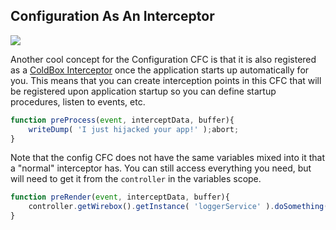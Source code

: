 ## Configuration As An Interceptor

<img src="https://coldbox.ortusbooks.com/content/images/eventdriven.jpg">

Another cool concept for the Configuration CFC is that it is also registered as a [ColdBox Interceptor](../../interceptors/index.md) once the application starts up automatically for you. This means that you can create interception points in this CFC that will be registered upon application startup so you can define startup procedures, listen to events, etc.

```js
function preProcess(event, interceptData, buffer){
    writeDump( 'I just hijacked your app!' );abort;
}
```

Note that the config CFC does not have the same variables mixed into it that a "normal" interceptor has.  You can still access everything you need, but will need to get it from the `controller` in the variables scope.

```js
function preRender(event, interceptData, buffer){
    controller.getWirebox().getInstance( 'loggerService' ).doSomething();
}
```